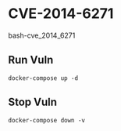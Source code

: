 # CVE-2014-6271

bash-cve_2014_6271

## Run Vuln

```
docker-compose up -d
```

## Stop Vuln

```
docker-compose down -v
```

